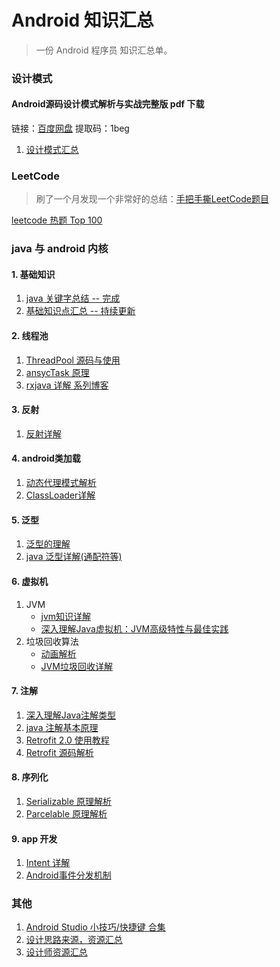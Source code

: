 # Android 知识汇总

> 一份 Android 程序员 知识汇总单。

### 设计模式

#### Android源码设计模式解析与实战完整版 pdf 下载
链接：[百度网盘](https://pan.baidu.com/s/1AV5HMmsWY9XL7c7uIDil1A)   提取码：1beg 

1. [设计模式汇总](https://github.com/mrlsm/Note/blob/master/designPatterns/design_patterns.md)

### LeetCode

> 刷了一个月发现一个非常好的总结：[手把手撕LeetCode题目](https://github.com/labuladong/fucking-algorithm)

[leetcode 热题 Top 100](https://github.com/mrlsm/Note/blob/master/leetcode/hot_100.md)

### java 与 android 内核

#### 1. 基础知识

1. [java 关键字总结 -- 完成](https://github.com/mrlsm/Note/blob/master/java/java_keyword.md)
2. [基础知识点汇总 -- 持续更新](https://github.com/mrlsm/Note/blob/master/java/java_kownledge_point.md)

#### 2. 线程池

1. [ThreadPool 源码与使用](https://juejin.im/post/5bf281356fb9a049ca36f2e5)
2. [ansycTask 原理](https://blog.csdn.net/iispring/article/details/50670388)
3. [rxjava 详解 系列博客](https://github.com/mrlsm/Note/blob/master/android/lib/rxjava.md)

#### 3. 反射

1. [反射详解](https://juejin.im/post/598ea9116fb9a03c335a99a4)

#### 4. android类加载

1. [动态代理模式解析](https://juejin.im/post/5a99048a6fb9a028d5668e62)
2. [ClassLoader详解](https://blog.csdn.net/briblue/article/details/54973413)

#### 5. 泛型

1. [泛型的理解](https://blog.csdn.net/u011240877/article/details/53545041)
2. [java 泛型详解(通配符等)](https://blog.csdn.net/i10630226/article/details/47112007)

#### 6. 虚拟机

1. JVM
    - [jvm知识详解](https://zhuanlan.zhihu.com/p/34426768)
    - [深入理解Java虚拟机：JVM高级特性与最佳实践](https://book.douban.com/subject/24722612/)
2. 垃圾回收算法
    - [动画解析](https://www.infoq.cn/article/2017/03/garbage-collection-algorithm)
    - [JVM垃圾回收详解](https://juejin.im/post/5b85ea54e51d4538dd08f601)

#### 7. 注解

1. [深入理解Java注解类型](https://blog.csdn.net/javazejian/article/details/71860633)
2. [java 注解基本原理](https://juejin.im/post/5b45bd715188251b3a1db54f)
3. [Retrofit 2.0 使用教程](https://blog.csdn.net/carson_ho/article/details/73732076)
4. [Retrofit 源码解析](https://blog.piasy.com/2016/06/25/Understand-Retrofit/index.html)

#### 8. 序列化

1. [Serializable 原理解析](https://juejin.im/post/590bfc00ac502e006cdd2886)
2. [Parcelable 原理解析](https://juejin.im/post/5a3b24ab6fb9a04515440bd7)

#### 9. app 开发

1. [Intent 详解](https://github.com/mrlsm/Note/blob/master/android/activity/intent.md)
2. [Android事件分发机制](http://gityuan.com/2015/09/19/android-touch/)

### 其他

1. [Android Studio 小技巧/快捷键 合集](https://jaeger.itscoder.com/android/2016/02/14/android-studio-tips.html)
2. [设计思路来源，资源汇总](https://www.seeseed.com/)
3. [设计师资源汇总](https://github.com/jobbole/awesome-design-cn)